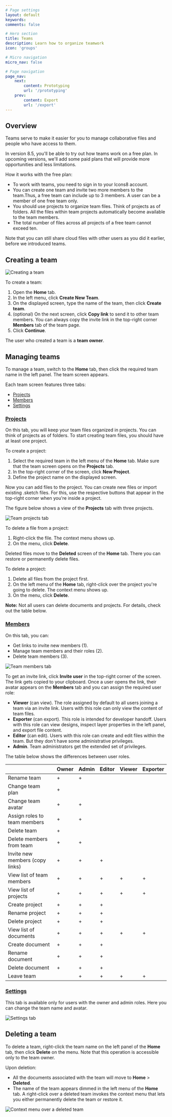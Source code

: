 ```yaml
---
# Page settings
layout: default
keywords:
comments: false

# Hero section
title: Teams
description: Learn how to organize teamwork
icon: 'groups'

# Micro navigation
micro_nav: false

# Page navigation
page_nav:
    next:
        content: Prototyping
        url: '/prototyping'
    prev:
        content: Export
        url: '/export'
---
```


## Overview

Teams serve to make it easier for you to manage collaborative files and people who have access to them.

In version 8.5, you'll be able to try out how teams work on a free plan. In upcoming versions, we'll add some paid plans that will provide more opportunities and less limitations.

How it works with the free plan:

* To work with teams, you need to sign in to your Icons8 account.
* You can create one team and invite two more members to the team.Thus, a free team can include up to 3 members. A user can be a member of one free team only.
* You should use projects to organize team files. Think of projects as of folders. All the files within team projects automatically become available to the team members.
* The total number of files across all projects of a free team cannot exceed ten.

Note that you can still share cloud files with other users as you did it earlier, before we introduced teams.

## Creating a team

![Creating a team](public/teams-add.png)



To create a team:

1. Open the **Home** tab.
2. In the left menu, click **Create New Team**.
3. On the displayed screen, type the name of the team, then click **Create team**.
4. (optional) On the next screen, click **Copy link** to send it to other team members. You can always copy the invite link in the top-right corner **Members** tab of the team page.  
5. Click **Continue**.

The user who created a team is a **team owner**.


## Managing teams

To manage a team, switch to the **Home** tab, then click the required team name in the left panel. The team screen appears.

Each team screen features three tabs:

* [Projects](#projects)
* [Members](#members)
* [Settings](#settings)

### [Projects](#projects)

On this tab, you will keep your team files organized in projects. You can think of projects as of folders. To start creating team files, you should have at least one project.

To create a project:

1. Select the required team in the left menu of the **Home** tab. Make sure that the team screen opens on the **Projects** tab.
2. In the top-right corner of the screen, click **New Project**.
3. Define the project name on the displayed screen.

Now you can add files to the project. You can create new files or import existing .sketch files. For this, use the respective buttons that appear in the top-right corner when you're inside a project.

The figure below shows a view of the **Projects** tab with three projects.

![Team projects tab](public/teams-prjectstab2.png)

To delete a file from a project:

1. Right-click the file. The context menu shows up.
2. On the menu, click **Delete**.

Deleted files move to the **Deleted** screen of the **Home** tab. There you can restore or permanently delete files. 


To delete a project:
1. Delete all files from the project first.
2. On the left menu of the **Home** tab, right-click over the project you're going to delete. The context menu shows up.
3. On the menu, click **Delete**.

<div class="callout callout--warning">
    <p><strong>Note:</strong> Not all users can delete documents and projects. For details, check out the table below.</p>
</div>

### [Members](#members)

On this tab, you can:

* Get links to invite new members (1).
* Manage team members and their roles (2).
* Delete team members (3).

![Team members tab](public/teams-members1.png)

To get an invite link, click **Invite user** in the top-right corner of the screen. The link gets copied to your clipboard. Once a user opens the link, their avatar appears on the **Members** tab and you can assign the required user role:

* **Viewer** (can view). The role assigned by default to all users joining a team via an invite link. Users with this role can only view the content of team files.
* **Exporter** (can export). This role is intended for developer handoff. Users with this role can view designs, inspect layer properties in the left panel, and export file content.
* **Editor** (can edit). Users with this role can create and edit files within the team. But they don't have some administrative privileges.
* **Admin**. Team administrators get the extended set of privileges.

The table below shows the differences between user roles.


|         | Owner    | Admin | Editor | Viewer | Exporter |
| ------------- |-------------|---------------|-------------|---------------| ---------------|
| Rename team |+ | + |   |  |  |
| Change team plan |+ |  |   |  |  |
| Change team avatar |+ | + |   |  |  |
| Assign roles to team members |+ | + |   |  |  |
| Delete team |+ |  |   |  |  |
| Delete members from team  |+ | + |   |  |  |
| Invite new members (copy links) |+ | + | +  |  |  |
| View list of team members |+ | + | + | + | + |
| View list of projects | + | + |  + | + | + |
| Create project |+ | + | +  |  |  |
| Rename project |+ | + | +  |  |  |
| Delete project |+ | + | +  |  |  |
| View list of documents | + | + |  + | + | + |
| Create document |+ | + | +  |  |  |
| Rename document |+ | + | +  |  |  |
| Delete document |+ | + | +  |  |  |
| Leave team |  | + |  + | + | + |



### [Settings](#settings)

This tab is available only for users with the owner and admin roles. Here you can change the team name and avatar.

![Settings tab](public/teams-settings.png)



## Deleting a team

To delete a team, right-click the team name on the left panel of the **Home** tab, then click **Delete** on the menu. Note that this operation is accessible only to the team owner.




Upon deletion:
* All the documents associated with the team will move to **Home** > **Deleted**.
* The name of the team appears dimmed in the left menu of the **Home** tab. A right-click over a deleted team invokes the context menu that lets you either permanently delete the team or restore it.

![Context menu over a deleted team](public/teams-delteam.png)